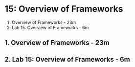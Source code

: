 # 15: Overview of Frameworks

1. Overview of Frameworks - 23m
2. Lab 15: Overview of Frameworks - 6m

## 1. Overview of Frameworks - 23m
## 2. Lab 15: Overview of Frameworks - 6m
